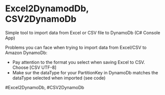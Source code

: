 # Excel2DynamodDb, CSV2DynamoDb

Simple tool to import data from Excel or CSV file to DynamoDb (C# Console App)

Problems you can face when trying to import data from Excel/CSV to Amazon DynamoDb:

* Pay attention to the format you select when saving Excel to CSV. Choose [CSV UTF-8]
* Make sur the dataType for your PartitionKey in DynamoDb matches the dataType selected when imported (see code)


#Excel2DynamoDb, #CSV2DynamoDb
